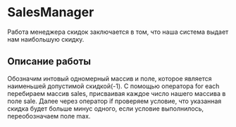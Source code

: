 # SalesManager
Работа менеджера скидок заключается в том, что наша система выдает нам наибольшую скидку.
##  Описание работы
Обозначим интовый одномерный массив и поле, которое является наименьшей допустимой скидкой(-1). С помощью оператора for each перебираем массив sales, присваивая каждое число нашего массива в поле sale. Далее через оператор if проверяем условие, что указанная скидка будет больше минус одного, если условие выполнилось, переобозначаем поле max. 